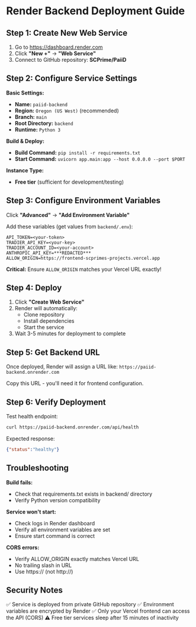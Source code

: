 # Render Backend Deployment Guide

## Step 1: Create New Web Service

1. Go to https://dashboard.render.com
2. Click **"New +"** → **"Web Service"**
3. Connect to GitHub repository: **SCPrime/PaiiD**

## Step 2: Configure Service Settings

**Basic Settings:**
- **Name:** `paiid-backend`
- **Region:** `Oregon (US West)` (recommended)
- **Branch:** `main`
- **Root Directory:** `backend`
- **Runtime:** `Python 3`

**Build & Deploy:**
- **Build Command:** `pip install -r requirements.txt`
- **Start Command:** `uvicorn app.main:app --host 0.0.0.0 --port $PORT`

**Instance Type:**
- **Free tier** (sufficient for development/testing)

## Step 3: Configure Environment Variables

Click **"Advanced"** → **"Add Environment Variable"**

Add these variables (get values from `backend/.env`):

```
API_TOKEN=<your-token>
TRADIER_API_KEY=<your-key>
TRADIER_ACCOUNT_ID=<your-account>
ANTHROPIC_API_KEY=***REDACTED***
ALLOW_ORIGIN=https://frontend-scprimes-projects.vercel.app
```

**Critical:** Ensure `ALLOW_ORIGIN` matches your Vercel URL exactly!

## Step 4: Deploy

1. Click **"Create Web Service"**
2. Render will automatically:
   - Clone repository
   - Install dependencies
   - Start the service
3. Wait 3-5 minutes for deployment to complete

## Step 5: Get Backend URL

Once deployed, Render will assign a URL like:
`https://paiid-backend.onrender.com`

Copy this URL - you'll need it for frontend configuration.

## Step 6: Verify Deployment

Test health endpoint:

```bash
curl https://paiid-backend.onrender.com/api/health
```

Expected response:
```json
{"status":"healthy"}
```

## Troubleshooting

**Build fails:**
- Check that requirements.txt exists in backend/ directory
- Verify Python version compatibility

**Service won't start:**
- Check logs in Render dashboard
- Verify all environment variables are set
- Ensure start command is correct

**CORS errors:**
- Verify ALLOW_ORIGIN exactly matches Vercel URL
- No trailing slash in URL
- Use https:// (not http://)

## Security Notes

✅ Service is deployed from private GitHub repository
✅ Environment variables are encrypted by Render
✅ Only your Vercel frontend can access the API (CORS)
⚠️ Free tier services sleep after 15 minutes of inactivity
